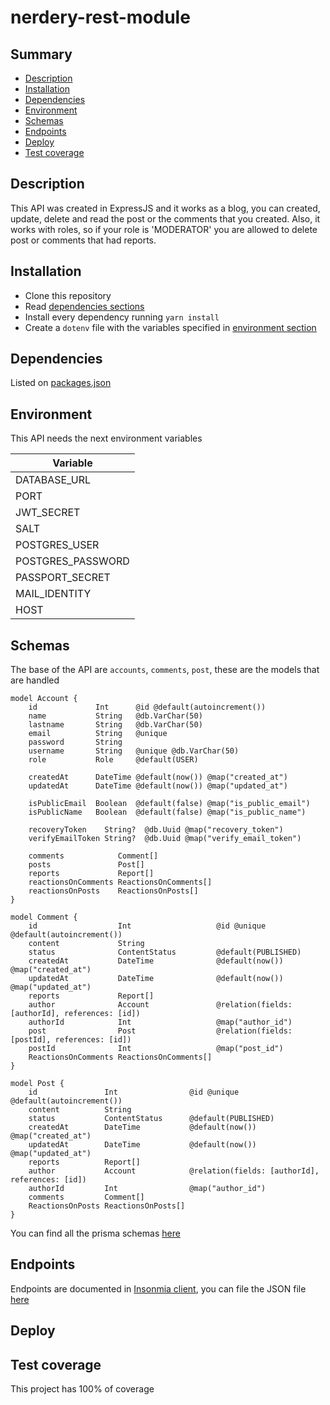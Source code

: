 # nerdery-rest-module

## Summary
* [Description](#description)
* [Installation](#installation)
* [Dependencies](#dependencies)
* [Environment](#environment)
* [Schemas](#schemas)
* [Endpoints](#endpoints)
* [Deploy](#deploy)
* [Test coverage](#test-coverage)

## Description

This API was created in ExpressJS and it works as a blog, you can created, update, delete and read the post or the comments that you created. Also, it works with roles, so if your role is 'MODERATOR' you are allowed to delete post or comments that had reports.

## Installation

* Clone this repository
* Read [dependencies sections](#dependencies)
* Install every dependency running `yarn install`
* Create a `dotenv` file with the variables specified in [environment section](#environment)

## Dependencies

Listed on [packages.json](package.json)

## Environment

This API needs the next environment variables

| Variable          |
|-------------------|
| DATABASE_URL      |
| PORT              |
| JWT_SECRET        |
| SALT              |
| POSTGRES_USER     |
| POSTGRES_PASSWORD |
| PASSPORT_SECRET   |
| MAIL_IDENTITY     |
| HOST              |

## Schemas

The base of the API are `accounts`, `comments`, `post`, these are the models that are handled

```
model Account {
    id             Int      @id @default(autoincrement())
    name           String   @db.VarChar(50)
    lastname       String   @db.VarChar(50)
    email          String   @unique
    password       String
    username       String   @unique @db.VarChar(50)
    role           Role     @default(USER)
    
    createdAt      DateTime @default(now()) @map("created_at")
    updatedAt      DateTime @default(now()) @map("updated_at")

    isPublicEmail  Boolean  @default(false) @map("is_public_email")
    isPublicName   Boolean  @default(false) @map("is_public_name")

    recoveryToken    String?  @db.Uuid @map("recovery_token")
    verifyEmailToken String?  @db.Uuid @map("verify_email_token")

    comments            Comment[]
    posts               Post[]
    reports             Report[]
    reactionsOnComments ReactionsOnComments[]
    reactionsOnPosts    ReactionsOnPosts[]
}
```

```
model Comment {
    id                  Int                   @id @unique @default(autoincrement())
    content             String
    status              ContentStatus         @default(PUBLISHED)
    createdAt           DateTime              @default(now()) @map("created_at")
    updatedAt           DateTime              @default(now()) @map("updated_at")
    reports             Report[]
    author              Account               @relation(fields: [authorId], references: [id])
    authorId            Int                   @map("author_id")
    post                Post                  @relation(fields: [postId], references: [id])
    postId              Int                   @map("post_id")
    ReactionsOnComments ReactionsOnComments[]
}
```

```
model Post {
    id               Int                @id @unique @default(autoincrement())
    content          String
    status           ContentStatus      @default(PUBLISHED)
    createdAt        DateTime           @default(now()) @map("created_at")
    updatedAt        DateTime           @default(now()) @map("updated_at")
    reports          Report[]
    author           Account            @relation(fields: [authorId], references: [id])
    authorId         Int                @map("author_id")
    comments         Comment[]
    ReactionsOnPosts ReactionsOnPosts[]
}
```
You can find all the prisma schemas [here](prisma/schema.prisma)

## Endpoints 

Endpoints are documented in [Insonmia client](https://insomnia.rest/download), you can file the JSON file [here](src/docs/endpoints.json) 

## Deploy

## Test coverage

This project has 100% of coverage